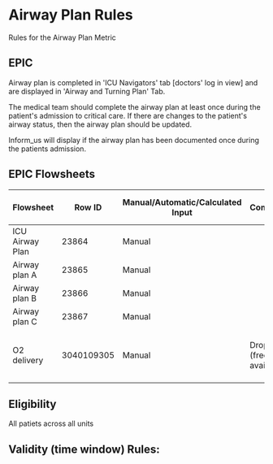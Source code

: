# Airway Plan Rules
Rules for the Airway Plan Metric

## EPIC
Airway plan is completed in 'ICU Navigators' tab [doctors' log in view] and are displayed in 'Airway and Turning Plan' Tab.

The medical team should complete the airway plan at least once during the patient's admission to critical care.  If there are changes to the patient's airway status, then the airway plan should be updated.

Inform_us will display if the airway plan has been documented once during the patients admission.

## EPIC Flowsheets

 | Flowsheet | Row ID | Manual/Automatic/Calculated Input | Comments | Expected documentation frequency|
  |-|-|-|-|-|
| ICU Airway Plan | 23864 | Manual| | At least once admission|
| Airway plan A | 23865 | Manual |||
| Airway plan B| 23866|Manual| | |
| Airway plan C | 23867|Manual | | |
|O2 delivery|3040109305|Manual| Drop down (free text available)| Hourly (varies depending on patient's clinical condition)|

## Eligibility
All patiets across all units

## Validity (time window) Rules: 

